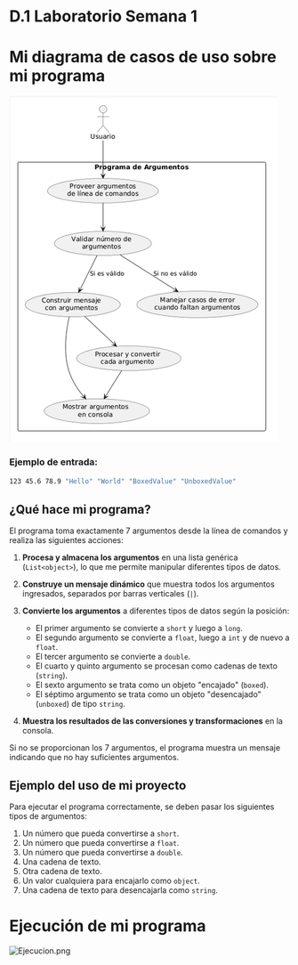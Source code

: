 # D.1 Laboratorio Semana 1

# Mi diagrama de casos de uso sobre mi programa
![Diagrama de casos de uso.png](Img/Diagrama%20de%20casos%20de%20uso.png)

### Ejemplo de entrada:
```bash
123 45.6 78.9 "Hello" "World" "BoxedValue" "UnboxedValue"
````

## ¿Qué hace mi programa?

El programa toma exactamente 7 argumentos desde la línea de comandos y realiza las siguientes acciones:

1. **Procesa y almacena los argumentos** en una lista genérica (`List<object>`), lo que me permite manipular diferentes tipos de datos.
2. **Construye un mensaje dinámico** que muestra todos los argumentos ingresados, separados por barras verticales (`|`).
3. **Convierte los argumentos** a diferentes tipos de datos según la posición:
    - El primer argumento se convierte a `short` y luego a `long`.
    - El segundo argumento se convierte a `float`, luego a `int` y de nuevo a `float`.
    - El tercer argumento se convierte a `double`.
    - El cuarto y quinto argumento se procesan como cadenas de texto (`string`).
    - El sexto argumento se trata como un objeto "encajado" (`boxed`).
    - El séptimo argumento se trata como un objeto "desencajado" (`unboxed`) de tipo `string`.

4. **Muestra los resultados de las conversiones y transformaciones** en la consola.

Si no se proporcionan los 7 argumentos, el programa muestra un mensaje indicando que no hay suficientes argumentos.

## Ejemplo del uso de mi proyecto

Para ejecutar el programa correctamente, se deben pasar los siguientes tipos de argumentos:

1. Un número que pueda convertirse a `short`.
2. Un número que pueda convertirse a `float`.
3. Un número que pueda convertirse a `double`.
4. Una cadena de texto.
5. Otra cadena de texto.
6. Un valor cualquiera para encajarlo como `object`.
7. Una cadena de texto para desencajarla como `string`.

# Ejecución de mi programa
![Ejecucion.png](Img/Ejecucion.png)


